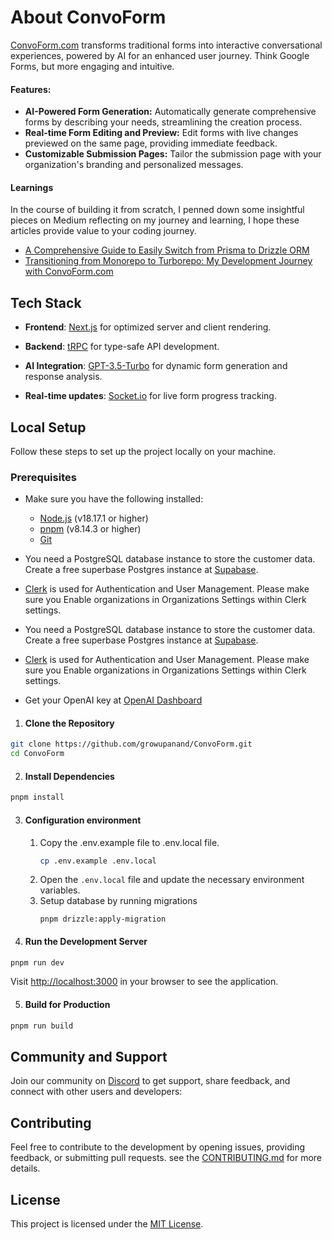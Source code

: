 # About ConvoForm

[ConvoForm.com](https://www.convoform.com/?utm_source=genai_works&utm_medium=social&utm_campaign=github_launch)
transforms traditional forms into interactive conversational experiences,
powered by AI for an enhanced user journey. Think Google Forms, but more
engaging and intuitive.

#### Features:


- **AI-Powered Form Generation:** Automatically generate comprehensive forms by describing your needs, streamlining the creation process.
- **Real-time Form Editing and Preview:** Edit forms with live changes previewed on the same page, providing immediate feedback.
- **Customizable Submission Pages:** Tailor the submission page with your organization's branding and personalized messages.

#### Learnings

In the course of building it from scratch, I penned down some insightful pieces on Medium reflecting on my journey and learning, I hope these articles provide value to your coding journey.

- [A Comprehensive Guide to Easily Switch from Prisma to Drizzle ORM](https://medium.com/@growupanand/a-comprehensive-guide-to-easily-switch-from-prisma-to-drizzle-orm-c290f8ed8ef3)
- [Transitioning from Monorepo to Turborepo: My Development Journey with ConvoForm.com](https://medium.com/@growupanand/transitioning-from-monorepo-to-turborepo-my-development-journey-with-convoform-com-691b9d19f397)

## Tech Stack

- **Frontend**: [Next.js](https://nextjs.org) for optimized server and client
  rendering.
- **Backend**: [tRPC](https://trpc.io) for type-safe API development.

- **AI Integration**: [GPT-3.5-Turbo](https://platform.openai.com/docs/models/gpt-3-5-turbo) for dynamic form generation and response analysis.
- **Real-time updates**: [Socket.io](https://socket.io/) for live form progress tracking.

## Local Setup

Follow these steps to set up the project locally on your machine.

### Prerequisites

- Make sure you have the following installed:

  - [Node.js](https://nodejs.org/) (v18.17.1 or higher)
  - [pnpm](https://pnpm.io/) (v8.14.3 or higher)
  - [Git](https://git-scm.com/)

- You need a PostgreSQL database instance to store the customer data. Create a free superbase Postgres instance at [Supabase](https://supabase.com).

- [Clerk](clerk.com) is used for Authentication and User Management. Please make sure you Enable organizations in Organizations Settings within Clerk settings.

- You need a PostgreSQL database instance to store the customer data. Create a
  free superbase Postgres instance at [Supabase](https://supabase.com).

- [Clerk](clerk.com) is used for Authentication and User Management. Please make
  sure you Enable organizations in Organizations Settings within Clerk settings.

- Get your OpenAI key at
  [OpenAI Dashboard](https://platform.openai.com/api-keys)


1. #### Clone the Repository

```bash
git clone https://github.com/growupanand/ConvoForm.git
cd ConvoForm
```

2. #### Install Dependencies

```bash
pnpm install
```

3. #### Configuration environment

   1. Copy the .env.example file to .env.local file.
      ```bash
      cp .env.example .env.local
      ```
   2. Open the `.env.local` file and update the necessary environment variables.
   3. Setup database by running migrations
      ```
      pnpm drizzle:apply-migration
      ```

4. #### Run the Development Server

```bash
pnpm run dev
```

Visit [http://localhost:3000](http://localhost:3000/) in your browser to see the
application.

5. #### Build for Production

```bash
pnpm run build
```

## Community and Support


Join our community on [Discord](https://discord.gg/aeYtKyn2E2) to get support, share feedback, and connect with other users and developers:

## Contributing

Feel free to contribute to the development by opening issues, providing
feedback, or submitting pull requests. see the
[CONTRIBUTING.md](https://github.com/growupanand/ConvoForm/blob/main/CONTRIBUTING.md)
for more details.

## License

This project is licensed under the
[MIT License](https://github.com/growupanand/ConvoForm/blob/main/LICENSE).

